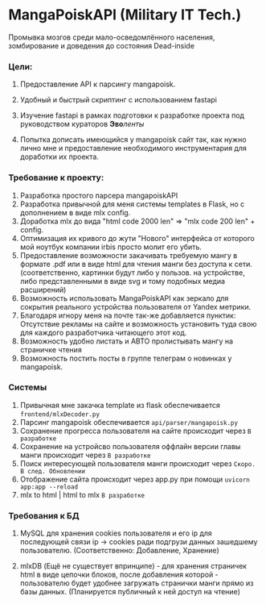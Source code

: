 # MangaPoiskAPI (Military IT Tech.)
Промывка мозгов среди мало-осведомлённого населения, зомбирование и доведения до состояния
Dead-inside

### Цели:

1. Предоставление API к парсингу mangapoisk.

2. Удобный и быстрый скриптинг с использованием fastapi

3. Изучение fastapi в рамках подготовки к разработке проекта под руководством кураторов 
**Эво***ленты*

4. Попытка дописать имеющийся у mangapoisk сайт так, как нужно лично мне и предоставление
необходимого инструментария для доработки их проекта.


### Требование к проекту:

1. Разработка простого парсера mangapoiskAPI 
2. Разработка привычной для меня системы templates в Flask, но с дополнением в виде mlx
config.
3. Доработка mlx до вида "html code 2000 len" => "mlx code 200 len" + config.
4. Оптимизация их кривого до жути "Нового" интерфейса от которого мой ноутбук компании 
irbis просто молит его убить.
5. Предоставление возможности закачивать требуемую мангу в формате .pdf или в виде 
html для чтения манги без доступа к сети. (соответственно, картинки будут либо у пользов.
на устройстве, либо представленными в виде svg и тому подобных медиа расширений)
6. Возможность  использовать MangaPoiskAPI как зеркало для сокрытия реального устройства
пользователя от Yandex метрики.
7. Благодаря игнору меня на почте так-же добавляется пунктик: Отсутствие рекламы на сайте
и возможность установить туда свою для каждого разработчика читающего этот код.
8. Возможность удобно листать и АВТО пролистывать мангу на страничке чтения
9. Возможность постить посты в группе телеграм о новинках у mangapoisk.

### Системы 

1. Привычная мне закачка template из flask обеспечивается ```frontend/mlxDecoder.py```
2. Парсинг mangapoisk обеспечивается ```api/parser/mangapoisk.py```
3. Сохранение прогресса пользователя на сайте происходит через ```В разработке```
4. Сохранение на устройсво пользователя оффлайн версии главы манги происходит через
```В разработке```
5. Поиск интересующей пользователя манги происходит через ```Скоро. В след. Обновлении```
6. Отображение сайта происходит через app.py при помощи ```uvicorn app:app --reload```
7. mlx to html | html to mlx ```В разработке```
### Требования к БД

1. MySQL для хранения cookies пользователя и его ip для последующей связи ip -> cookies
ради подгрузи данных зашедшему пользователю. (Соответственно: Добавление, Хранение)

2. mlxDB (Ещё не существует впринципе) - для хранения страничек html в виде цепочки блоков,
после добавления которой - пользователю будет удобнее загружать странички манги прямо из 
базы данных. (Планируется публичный к ней доступ на чтение)
